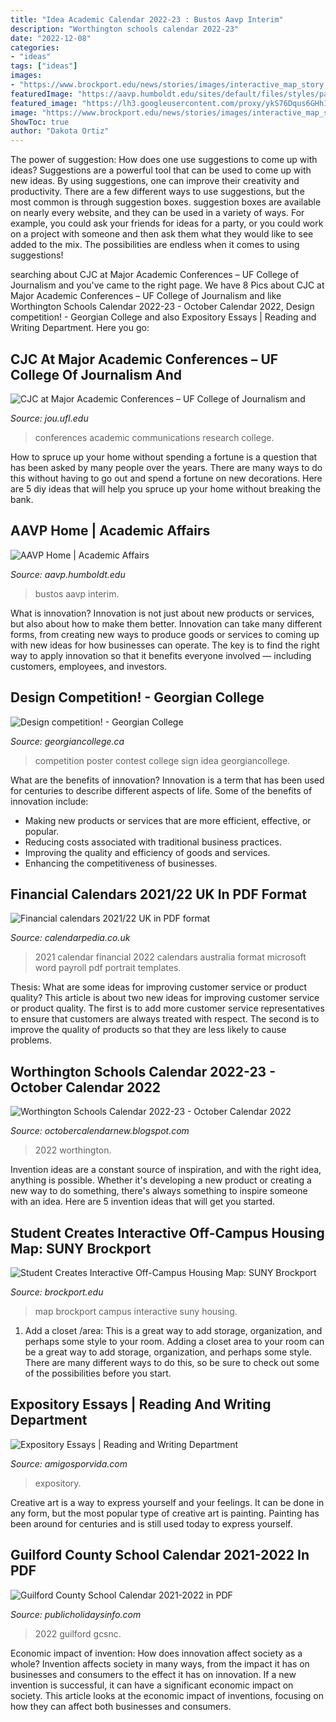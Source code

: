 ```yaml
---
title: "Idea Academic Calendar 2022-23 : Bustos Aavp Interim"
description: "Worthington schools calendar 2022-23"
date: "2022-12-08"
categories:
- "ideas"
tags: ["ideas"]
images:
- "https://www.brockport.edu/news/stories/images/interactive_map_story.jpg"
featuredImage: "https://aavp.humboldt.edu/sites/default/files/styles/panopoly_image_original/public/bustos-works.jpg?itok=t0i2th2u"
featured_image: "https://lh3.googleusercontent.com/proxy/ykS76Dqus6GHh1C1eWqfWE68xVPcs_d4kwZ5TjR_JnL_SIcOTRctBo2PJXWTom4ng4usL3OrRhwpmNuMQGRiN6xw2en3B0IofYMPVwCuUp18hkcw3xxpMnqkdhhIQz84b3U5TgFvrKRl8A=w1200-h630-p-k-no-nu"
image: "https://www.brockport.edu/news/stories/images/interactive_map_story.jpg"
ShowToc: true
author: "Dakota Ortiz"
---
```



The power of suggestion: How does one use suggestions to come up with ideas?
Suggestions are a powerful tool that can be used to come up with new ideas. By using suggestions, one can improve their creativity and productivity. There are a few different ways to use suggestions, but the most common is through suggestion boxes. suggestion boxes are available on nearly every website, and they can be used in a variety of ways. For example, you could ask your friends for ideas for a party, or you could work on a project with someone and then ask them what they would like to see added to the mix. The possibilities are endless when it comes to using suggestions!

	

		
searching about CJC at Major Academic Conferences – UF College of Journalism and you've came to the right page. We have 8 Pics about CJC at Major Academic Conferences – UF College of Journalism and like Worthington Schools Calendar 2022-23 - October Calendar 2022, Design competition! - Georgian College and also Expository Essays | Reading and Writing Department. Here you go:
		
    
## CJC At Major Academic Conferences – UF College Of Journalism And

<img loading=lazy src="https://www.jou.ufl.edu/wp-content/uploads/2016/07/photo_504410-e1469717564175.jpg" onerror="this.onerror=null;this.src='https://tse4.mm.bing.net/th?id=OIP.9cq3GlVf7pyt5t_tDUmI1gHaDs&amp;pid=15.1';" alt="CJC at Major Academic Conferences – UF College of Journalism and">

_Source: jou.ufl.edu_

>conferences academic communications research college. 

	

How to spruce up your home without spending a fortune is a question that has been asked by many people over the years. There are many ways to do this without having to go out and spend a fortune on new decorations. Here are 5 diy ideas that will help you spruce up your home without breaking the bank.

    
## AAVP Home | Academic Affairs

<img loading=lazy src="https://aavp.humboldt.edu/sites/default/files/styles/panopoly_image_original/public/bustos-works.jpg?itok=t0i2th2u" onerror="this.onerror=null;this.src='https://tse3.mm.bing.net/th?id=OIP.eXyPSYd4-NMnYX1sKKH1hwAAAA&amp;pid=15.1';" alt="AAVP Home | Academic Affairs">

_Source: aavp.humboldt.edu_

>bustos aavp interim. 

	

What is innovation?
Innovation is not just about new products or services, but also about how to make them better. Innovation can take many different forms, from creating new ways to produce goods or services to coming up with new ideas for how businesses can operate. The key is to find the right way to apply innovation so that it benefits everyone involved ― including customers, employees, and investors.

    
## Design Competition! - Georgian College

<img loading=lazy src="https://www.georgiancollege.ca/wp-content/uploads/sign-contest-poster.jpg" onerror="this.onerror=null;this.src='https://tse2.mm.bing.net/th?id=OIP.NNWRVs1Mv7KNH0p7Jog8nAHaLc&amp;pid=15.1';" alt="Design competition! - Georgian College">

_Source: georgiancollege.ca_

>competition poster contest college sign idea georgiancollege. 

	

What are the benefits of innovation?
Innovation is a term that has been used for centuries to describe different aspects of life. Some of the benefits of innovation include: 
- Making new products or services that are more efficient, effective, or popular.
- Reducing costs associated with traditional business practices.
- Improving the quality and efficiency of goods and services. 
- Enhancing the competitiveness of businesses.

    
## Financial Calendars 2021/22 UK In PDF Format

<img loading=lazy src="https://www.calendarpedia.co.uk/images-large/financial/payroll-calendar-2021-2022.png" onerror="this.onerror=null;this.src='https://tse2.mm.bing.net/th?id=OIP.KoLMUeowPx4z-W5EOqM45gHaKb&amp;pid=15.1';" alt="Financial calendars 2021/22 UK in PDF format">

_Source: calendarpedia.co.uk_

>2021 calendar financial 2022 calendars australia format microsoft word payroll pdf portrait templates. 

	

Thesis: What are some ideas for improving customer service or product quality?
This article is about two new ideas for improving customer service or product quality. The first is to add more customer service representatives to ensure that customers are always treated with respect. The second is to improve the quality of products so that they are less likely to cause problems.

    
## Worthington Schools Calendar 2022-23 - October Calendar 2022

<img loading=lazy src="https://lh3.googleusercontent.com/proxy/ykS76Dqus6GHh1C1eWqfWE68xVPcs_d4kwZ5TjR_JnL_SIcOTRctBo2PJXWTom4ng4usL3OrRhwpmNuMQGRiN6xw2en3B0IofYMPVwCuUp18hkcw3xxpMnqkdhhIQz84b3U5TgFvrKRl8A=w1200-h630-p-k-no-nu" onerror="this.onerror=null;this.src='https://tse4.mm.bing.net/th?id=OIP.ugUbZFBbLtnMPd4uTwQfJgHaEG&amp;pid=15.1';" alt="Worthington Schools Calendar 2022-23 - October Calendar 2022">

_Source: octobercalendarnew.blogspot.com_

>2022 worthington. 

	

Invention ideas are a constant source of inspiration, and with the right idea, anything is possible. Whether it's developing a new product or creating a new way to do something, there's always something to inspire someone with an idea. Here are 5 invention ideas that will get you started.

    
## Student Creates Interactive Off-Campus Housing Map: SUNY Brockport

<img loading=lazy src="https://www.brockport.edu/news/stories/images/interactive_map_story.jpg" onerror="this.onerror=null;this.src='https://tse2.mm.bing.net/th?id=OIP.gt5vjWIvBeIi2WSBCzEOwQHaEK&amp;pid=15.1';" alt="Student Creates Interactive Off-Campus Housing Map: SUNY Brockport">

_Source: brockport.edu_

>map brockport campus interactive suny housing. 

	

1. Add a closet /area: This is a great way to add storage, organization, and perhaps some style to your room.
Adding a closet area to your room can be a great way to add storage, organization, and perhaps some style. There are many different ways to do this, so be sure to check out some of the possibilities before you start.

    
## Expository Essays | Reading And Writing Department

<img loading=lazy src="https://campussuite-storage.s3.amazonaws.com/prod/1558563/ee78d018-7a28-11e8-8e12-0ac498f040b0/2022404/6333aa76-16a5-11ea-a94d-0ade4f4bd0ed/optimizations/512" onerror="this.onerror=null;this.src='https://tse3.mm.bing.net/th?id=OIP.74gwIQ9z66l-PbCQinkt5QHaJ4&amp;pid=15.1';" alt="Expository Essays | Reading and Writing Department">

_Source: amigosporvida.com_

>expository. 

	

Creative art is a way to express yourself and your feelings. It can be done in any form, but the most popular type of creative art is painting. Painting has been around for centuries and is still used today to express yourself.

    
## Guilford County School Calendar 2021-2022 In PDF

<img loading=lazy src="https://publicholidaysinfo.com/wp-content/uploads/2021/07/Guilford-County-School-Calendar-2021-2022-page-001-1187x1536.jpg" onerror="this.onerror=null;this.src='https://tse1.mm.bing.net/th?id=OIP.UcsG7B2twh_7E7xCDhH1RwHaJl&amp;pid=15.1';" alt="Guilford County School Calendar 2021-2022 in PDF">

_Source: publicholidaysinfo.com_

>2022 guilford gcsnc. 

	

Economic impact of invention: How does innovation affect society as a whole?
Invention affects society in many ways, from the impact it has on businesses and consumers to the effect it has on innovation. If a new invention is successful, it can have a significant economic impact on society. This article looks at the economic impact of inventions, focusing on how they can affect both businesses and consumers.

